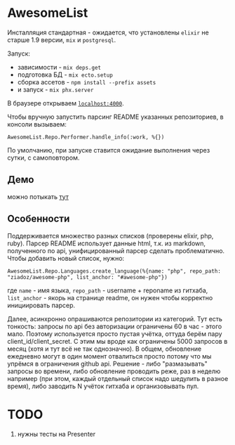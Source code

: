 # AwesomeList

Инсталляция стандартная - ожидается, что установлены `elixir` не старше 1.9 версии, `mix` и `postgresql`.

Запуск:
  * зависимости - `mix deps.get`
  * подготовка БД - `mix ecto.setup`
  * сборка ассетов - `npm install --prefix assets`
  * и запуск - `mix phx.server`

В браузере открываем [`localhost:4000`](http://localhost:4000).

Чтобы вручную запустить парсинг README указанных репозиториев, в консоли вызываем:
```
AwesomeList.Repo.Performer.handle_info(:work, %{})
```

По умолчанию, при запуске ставится ожидание выполнения через сутки, с самоповтором.

## Демо

можно потыкать [тут](https://damp-earth-55473.herokuapp.com/)

## Особенности
Поддерживается множество разных списков (проверены elixir, php, ruby). Парсер README использует данные html, т.к. из
markdown, полученного по api, унифицированный парсер сделать проблематично.
Чтобы добавить новый список, нужно:
```
AwesomeList.Repo.Languages.create_language(%{name: "php", repo_path: "ziadoz/awesome-php", list_anchor: "#awesome-php"})
```
где `name` - имя языка, `repo_path` - username + reponame из гитхаба, `list_anchor` - якорь на странице readme, 
он нужен чтобы корректно инициировать парсер.

Далее, асинхронно опрашиваются репозитории из категорий.
Тут есть тонкость: запросы по api без авторизации ограничены 60 в час - этого мало. Поэтому используется просто пустая
учётка, оттуда берём пару client_id/client_secret. С этим мы вроде как ограничены 5000 запросов в месяц (хотя и тут всё не так однозначно).
В общем, обновление ежедневно могут в один момент отвалиться просто потому что мы упрёмся в ограничения github api.
Решение - либо "размазывать" запросы во времени, либо обновление проводить реже, раз в неделю например (при этом, 
каждый отдельный список надо шедулить в разное время), либо заводить N учёток гитхаба и организовывать пул.

# TODO
1. нужны тесты на Presenter